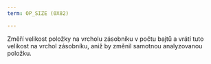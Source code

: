 ```yaml
---
term: OP_SIZE (0X82)

---
```

Změří velikost položky na vrcholu zásobníku v počtu bajtů a vrátí tuto velikost na vrchol zásobníku, aniž by změnil samotnou analyzovanou položku.